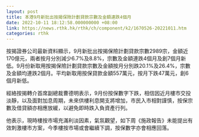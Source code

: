```yaml
---
layout: post
title: 本港9月新批出按揭保險計劃貸款宗數及金額連跌4個月
date: 2022-10-11 18:12:58.000000000 +08:00
link: https://news.rthk.hk/rthk/ch/component/k2/1670526-20221011.htm
categories: rthk
---
```


按揭證券公司最新資料顯示，9月新批出按揭保險計劃貸款宗數2989宗，金額近170億元，兩者按月分別減少6.7%及8.8%，宗數及金額連跌4個月及創7個月新低。9月份新取用按揭保險計劃貸款宗數及金額按月分別跌20.1%及26.4%，宗數及金額均連跌2個月。平均新取用按保貸款金額557萬元，按月下跌47萬元，創6個月新低。

經絡按揭轉介首席副總裁曹德明表示，9月份按保數字下跌，相信因近月樓市交投淡靜，以及面對加息周期，未來供樓利息開支將增加，市民入市相對謹慎，按保宗數及借貸額亦相應放緩，以避免即時跌入負資產行列。

他表示，現時樓按市場充滿利淡因素，氣氛觀望，如下周《施政報告》未能提出有效刺激樓市方案，今季樓按市場或會繼續下調，按保數字亦會相應回落。
